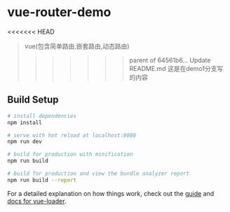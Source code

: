 # vue-router-demo
<<<<<<< HEAD

> vue(包含简单路由,嵌套路由,动态路由)
>>>>>>> parent of 64561b6... Update README.md
这是在demo1分支写的内容


## Build Setup

``` bash
# install dependencies
npm install

# serve with hot reload at localhost:8080
npm run dev

# build for production with minification
npm run build

# build for production and view the bundle analyzer report
npm run build --report
```

For a detailed explanation on how things work, check out the [guide](http://vuejs-templates.github.io/webpack/) and [docs for vue-loader](http://vuejs.github.io/vue-loader).
